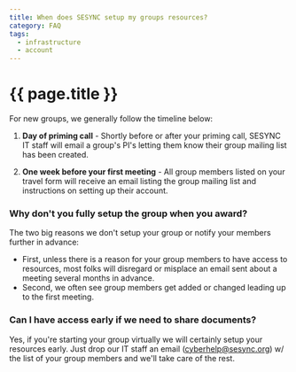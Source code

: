 ```yaml
---
title: When does SESYNC setup my groups resources? 
category: FAQ
tags:
  - infrastructure
  - account
---
```


# {{ page.title }}

For new groups, we generally follow the timeline below:

1. **Day of priming call** - Shortly before or after your priming call, SESYNC IT staff will email a group's PI's letting them know their group mailing list has been created.

2. **One week before your first meeting** - All group members listed on your travel form will receive an email listing the group mailing list and instructions on setting up their account.

### Why don't you fully setup the group when you award?

The two big reasons we don't setup your group or notify your members further in advance: 
* First, unless there is a reason for your group members to have access to resources, most folks will disregard or misplace an email sent about a meeting several months in advance. 
* Second, we often see group members get added or changed leading up to the first meeting.

### Can I have access early if we need to share documents?

Yes, if you're starting your group virtually we will certainly setup your resources early. Just drop our IT staff an email (cyberhelp@sesync.org) w/ the list of your group members and we'll take care of the rest.
